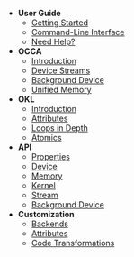 - **User Guide**
  - [Getting Started](/user-guide/getting-started)
  - [Command-Line Interface](/user-guide/command-line-interface)
  - [Need Help?](/user-guide/need-help)
- **OCCA**
  - [Introduction](/occa/introduction)
  - [Device Streams](/occa/device-streams)
  - [Background Device](/occa/background-device)
  - [Unified Memory](/occa/unified-memory)
- **OKL**
  - [Introduction](/okl/introduction)
  - [Attributes](/okl/attributes)
  - [Loops in Depth](/okl/loops-in-depth)
  - [Atomics](/okl/atomics)
- **API**
  - [Properties](/api/properties)
  - [Device](/api/device)
  - [Memory](/api/memory)
  - [Kernel](/api/kernel)
  - [Stream](/api/stream)
  - [Background Device](/api/background-device)
- **Customization**
  - [Backends](/customization/backends)
  - [Attributes](/customization/attributes)
  - [Code Transformations](/customization/code-transformations)
